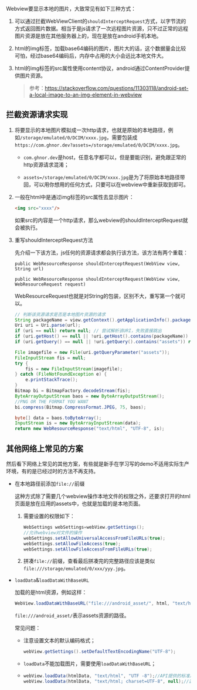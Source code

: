 Webview要显示本地的图片，大致常见有如下三种方式：

1. 可以通过拦截WebViewClient的`shouldInterceptRequest`方式，以字节流的方式返回图片数据。相当于是js请求了一次远程图片资源，只不过正常的远程图片资源是放在其他服务器上的，现在是放在android手机本地。

2. html的img标签，加载base64编码的图片，图片大的话，这个数据量会比较可怕，经过base64编码后，内存中占用的大小会远比本地文件大。

3. html的img标签的src属性使用content协议，android通过ContentProvider提供图片资源。

   > 参考：https://stackoverflow.com/questions/11303118/android-set-a-local-image-to-an-img-element-in-webview

## 拦截资源请求实现

1. 将要显示的本地图片模拟成一次http请求，也就是原始的本地路径，例如`/storage/emulated/0/DCIM/xxxx.jpg`，需要包装成`https://com.ghnor.dev?assets=/storage/emulated/0/DCIM/xxxx.jpg`。

   * `com.ghnor.dev`是host，任意名字都可以，但是要能识别，避免跟正常的http资源请求混淆；

   * `assets=/storage/emulated/0/DCIM/xxxx.jpg`是为了将原始本地路径带回，可以用你想用的任何方式，只要可以在webview中重新获取到即可。

2. 一般在html中是通过img标签的src属性去显示图片：

   ```html
   <img src="xxxx"/>
   ```

   如果src的内容是一个http请求，那么webview的shouldInterceptRequest就会被执行。

3. 重写shouldInterceptRequest方法

   先介绍一下该方法，js任何的资源请求都会执行该方法，该方法有两个重载：

   `public WebResourceResponse shouldInterceptRequest(WebView view, String url)`

   `public WebResourceResponse shouldInterceptRequest(WebView view, WebResourceRequest request)`

   WebResourceRequest也就是对String的包装，区别不大，重写第一个就可以。

   ```java
   // 判断该资源请求是否是本地图片资源的请求
   String packageName = view.getContext().getApplicationInfo().packageName; // packgeName就是com.ghnor.dev
   Uri uri = Uri.parse(url);
   if (uri == null) return null; // 尝试解析该URI，失败直接跳出
   if (uri.getHost() == null || !uri.getHost().contains(packageName)) return null; // 判断host
   if (uri.getQuery() == null || !uri.getQuery().contains("assets")) return null; // 判断query
   
   File imagefile = new File(uri.getQueryParameter("assets"));
   FileInputStream fis = null;
   try {
       fis = new FileInputStream(imagefile);
   } catch (FileNotFoundException e) {
       e.printStackTrace();
   }
   Bitmap bi = BitmapFactory.decodeStream(fis);
   ByteArrayOutputStream baos = new ByteArrayOutputStream();
   //PNG OR THE FORMAT YOU WANT
   bi.compress(Bitmap.CompressFormat.JPEG, 75, baos);
   
   byte[] data = baos.toByteArray();
   InputStream is = new ByteArrayInputStream(data);
   return new WebResourceResponse("text/html", "UTF-8", is);
   ```

## 其他网络上常见的方案

然后看下网络上常见的其他方案，有些就是新手在学习写的demo不适用实际生产环境，有的是已经过时的方法不再支持。

* 在本地路径前添加`file://`前缀

  这种方式除了需要几个webview操作本地文件的权限之外，还要求打开的html页面是放在应用的assets中，也就是加载的是本地页面。

  1. 需要设置的权限如下：

     ```java
     WebSettings webSettings=webView.getSettings();
     //允许webview对文件的操作
     webSettings.setAllowUniversalAccessFromFileURLs(true);
     webSettings.setAllowFileAccess(true);
     webSettings.setAllowFileAccessFromFileURLs(true);
     ```

  2. 拼凑`file://`前缀，查看最后拼凑完的完整路径应该是类似`file:///storage/emulated/0/xxx/yyy.jpg`。

* `loadData`&`loadDataWithBaseURL`

  加载的是html资源，例如这样：

  ```java
  WebView.loadDataWithBaseURL("file:///android_asset/", html, "text/html","utf-8", null); 
  ```

  `file:///android_asset/`表示assets资源的路径。

  常见问题：

  * 注意设置文本的默认编码格式；

    ```java
    webView.getSettings().setDefaultTextEncodingName("UTF-8");
    ```

  * `loadData`不能加载图片，需要使用`loadDataWithBaseURL`；

  * ```java
    webView.loadData(htmlData, "text/html", "UTF -8");//API提供的标准用法，无法解决乱码问题
    webView.loadData(htmlData, "text/html; charset=UTF-8", null);//这种写法可以正确解码
    ```

